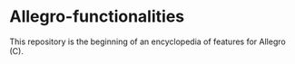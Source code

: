 # Allegro-functionalities

This repository is the beginning of an encyclopedia of features for Allegro (C).
